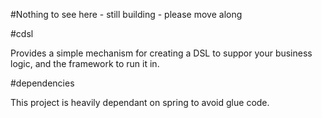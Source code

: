 
#Nothing to see here - still building - please move along

#cdsl

Provides a simple mechanism for creating a DSL to suppor your business logic, and the framework to run it in.


#dependencies

This project is heavily dependant on spring to avoid glue code.
